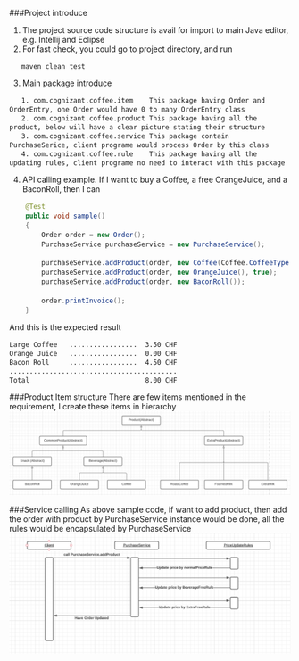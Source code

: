 ###Project introduce
1. The project source code structure is avail for import to main Java editor, e.g. Intellij and Eclipse
2. For fast check, you could go to project directory, and run 
```
   maven clean test
```
3. Main package introduce
```
   1. com.cognizant.coffee.item    This package having Order and OrderEntry, one Order would have 0 to many OrderEntry class
   2. com.cognizant.coffee.product This package having all the product, below will have a clear picture stating their structure
   3. com.cognizant.coffee.service This package contain PurchaseSerice, client programe would process Order by this class
   4. com.cognizant.coffee.rule    This package having all the updating rules, client programe no need to interact with this package 
```
4. API calling example. If I want to buy a Coffee, a free OrangeJuice, and a BaconRoll, then I can
````java
    @Test
    public void sample()
    {
        Order order = new Order();
        PurchaseService purchaseService = new PurchaseService();

        purchaseService.addProduct(order, new Coffee(Coffee.CoffeeType.LARGE));
        purchaseService.addProduct(order, new OrangeJuice(), true);
        purchaseService.addProduct(order, new BaconRoll());

        order.printInvoice();
    }
````
And this is the expected result
````
Large Coffee   .................  3.50 CHF
Orange Juice   .................  0.00 CHF
Bacon Roll     .................  4.50 CHF
..........................................
Total                             8.00 CHF
````


###Product Item structure
There are few items mentioned in the requirement, I create these items in hierarchy
![classes](ClassStructure.png)

###Service calling
As above sample code, if want to add product, then add the order with product by PurchaseService instance would be done, all the rules would be encapsulated by PurchaseService
![API](Calling.png)